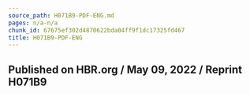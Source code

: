 ```yaml
---
source_path: H071B9-PDF-ENG.md
pages: n/a-n/a
chunk_id: 67675ef302d4870622bda04ff9f1dc17325fd467
title: H071B9-PDF-ENG
---
```

## Published on HBR.org / May 09, 2022 / Reprint H071B9
